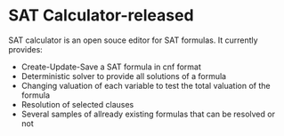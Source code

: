 # SAT Calculator-released

SAT calculator is an open souce editor for SAT formulas. It currently provides:

- Create-Update-Save a SAT formula in cnf format
- Deterministic solver to provide all solutions of a formula
- Changing valuation of each variable to test the total valuation of the formula
- Resolution of selected clauses
- Several samples of allready existing formulas that can be resolved or not


